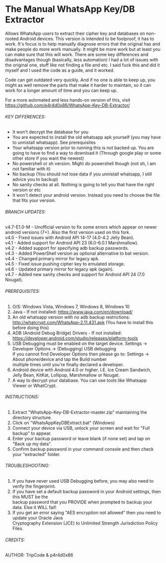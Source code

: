 # The Manual WhatsApp Key/DB Extractor
Allows WhatsApp users to extract their cipher key and databases on non-rooted Android devices.
This version is intended to be foolproof, it has to work. It's focus is to help manually diagnose errors that the original has and make people do more work manually. It might be more work but at least you can make sure that this will work. There are some key differences and disadvantages though (basically, less automation)
I had a lot of issues with the original one, stuff like not finding a file and etc. I said fuck this and did it myself and I used the code as a guide, and it worked.

Code can get outdated very quickly. And if no one is able to keep up, you might as well remove the parts that make it harder to maintain, so it can work for a longer amount of time and you can keep up.

For a more automated and less hands-on version of this, visit https://github.com/p4r4d0x86/WhatsApp-Key-DB-Extractor/

###### KEY DIFFERENCES:

- It won't decrypt the database for you
- You are expected to install the old whatsapp apk yourself (you may have to unnistall whatsapp). See prerequisites
- Your whatsapp version prior to running this is not backed up. You are going to have to find a way to download it (Through google play or some other store if you want the newest)
- No powershell or sh version. Might do powershell though (not sh, I am not familiar with it)
- No backup (You should not lose data if you unnistall whatsapp, I still advice you to backup)
- No sanity checks at all. Nothing is going to tell you that have the right version or etc
- It won't detect your android version. Instead you need to choose the file that fits your version.

###### BRANCH UPDATES:
v4.7-E1.0-M - Unofficial version to fix some errors which appear on newer android versions (7+). Also the first version used on this fork.  
v4.0 - Fixed issues with Android API 14-17 (4.0-4.2 Jelly Bean).  
v4.1 - Added support for Android API 23 (6.0-6.0.1 Marshmallow).  
v4.2 - Added support for specifying adb backup passwords.  
v4.3 - Added PowerShell version as optional alternative to bat version.  
v4.4 - Changed primary mirror for legacy apk.  
v4.5 - Fixed issue pushing cipher key to emulated storage.  
v4.6 - Updated primary mirror for legacy apk (again).  
v4.7 - Added new sanity checks and support for Android API 24 (7.0 Nougat).  

###### PREREQUISITES:
 1. O/S: Windows Vista, Windows 7, Windows 8, Windows 10 
 2. Java - If not installed: https://www.java.com/en/download/  
 3. An old whatsapp version with no adb backup restrictions: http://whatcrypt.com/WhatsApp-2.11.431.apk (You have to install this before doing this)
 3. ADB (Android Debug Bridge) Drivers - If not installed: https://developer.android.com/studio/releases/platform-tools
 4. USB Debugging must be enabled on the target device. Settings -> Developer Options -> (Debugging) USB debugging  
     If you cannot find Developer Options then please go to: Settings -> About phone/device and tap the Build number  
     multiple times until you're finally declared a developer.  
 5. Android device with Android 4.0 or higher. I.E. Ice Cream Sandwich, Jelly Bean, KitKat, Lollipop, Marshmallow or Nougat. 
 6. A way to decrypt your database. You can use tools like Whatsapp Viewer or WhatCrypt.


###### INSTRUCTIONS:
 1. Extract "WhatsApp-Key-DB-Extractor-master.zip" maintaining the directory structure.  
 2. Click on "WhatsAppKeyDBExtract.bat" (Windows)  
 3. Connect your device via USB, unlock your screen and wait for "Full backup" to appear.  
 4. Enter your backup password or leave blank (if none set) and tap on "Back up my data".  
 5. Confirm backup password in your command console and then check your "extracted" folder.  
 

###### TROUBLESHOOTING:
 1. If you have never used USB Debugging before, you may also need to verify the fingerprint.  
 2. If you have set a default backup password in your Android settings, then this MUST be the  
     backup password that you PROVIDE when prompted to backup your data. Else it WILL fail! 
 3. If you get an error saying "AES encryption not allowed" then you need to update your Oracle Java  
    Cryptography Extension (JCE) to Unlimited Strength Jurisdiction Policy Files.  


###### CREDITS:
 AUTHOR: TripCode & p4r4d0x86
